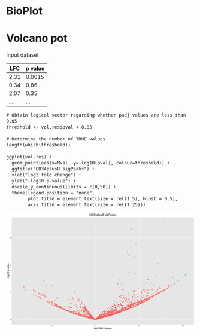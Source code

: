 # BioPlot

# Volcano pot

Input dataset

|   LFC    |    p value  |
|----------|-------------|
|   2.31   |    0.0015   |
|   0.34   |    0.86     |
|   2.07   |    0.35     |
|   ...    |    ...      |

```
# Obtain logical vector regarding whether padj values are less than 0.05
threshold <- vol.res$pval < 0.05 

# Determine the number of TRUE values
length(which(threshold))

ggplot(vol.res) +
  geom_point(aes(x=Mval, y=-log10(pval), colour=threshold)) +
  ggtitle("CD34plusB sigPeaks") +
  xlab("log2 fold change") + 
  ylab("-log10 p-value") +
  #scale_y_continuous(limits = c(0,50)) +
  theme(legend.position = "none",
        plot.title = element_text(size = rel(1.5), hjust = 0.5),
        axis.title = element_text(size = rel(1.25)))
```
![image](https://github.com/Aceculuses/BioPlot/blob/main/CD34plusB.sigPeaks.volcano.png)





